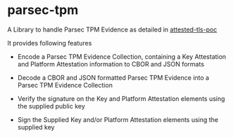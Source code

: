 # parsec-tpm

A Library to handle Parsec TPM Evidence as
detailed in [attested-tls-poc](https://github.com/CCC-Attestation/attested-tls-poc)

It provides following features

* Encode a Parsec TPM Evidence Collection, containing a Key Attestation and Platform Attestation 
information to CBOR and JSON formats

* Decode a CBOR and JSON formatted Parsec TPM Evidence into a Parsec TPM Evidence Collection

* Verify the signature on the Key and Platform Attestation elements using the supplied public key

* Sign the Supplied Key and/or Platform Attestation elements using the supplied key
